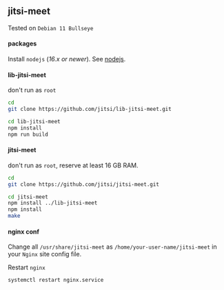 ## jitsi-meet

Tested on `Debian 11 Bullseye`

#### packages

Install `nodejs` (_16.x or newer_). See [nodejs](./nodejs).

#### lib-jitsi-meet

don't run as `root`

```bash
cd
git clone https://github.com/jitsi/lib-jitsi-meet.git

cd lib-jitsi-meet
npm install
npm run build
```

#### jitsi-meet

don't run as `root`, reserve at least 16 GB RAM.

```bash
cd
git clone https://github.com/jitsi/jitsi-meet.git

cd jitsi-meet
npm install ../lib-jitsi-meet
npm install
make
```

#### nginx conf

Change all `/usr/share/jitsi-meet` as `/home/your-user-name/jitsi-meet` in your
`Nginx` site config file.

Restart `nginx`

```bash
systemctl restart nginx.service
```
